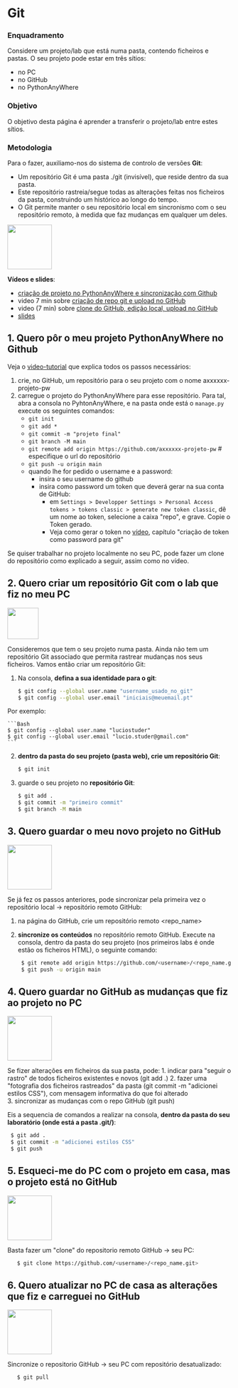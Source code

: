 # Git

### Enquadramento 

Considere um projeto/lab que está numa pasta, contendo ficheiros e pastas. O seu projeto pode estar em três sítios: 
* no PC
* no GitHub 
* no PythonAnyWhere


### Objetivo
O objetivo desta página é aprender a transferir o projeto/lab entre estes sítios. 

### Metodologia

Para o fazer, auxiliamo-nos do sistema de controlo de versões **Git**:
* Um repositório Git é uma pasta ./git (invisível), que reside dentro da sua pasta. 
* Este repositório rastreia/segue todas as alterações feitas nos ficheiros da pasta, construindo um histórico ao longo do tempo. 
* O Git permite manter o seu repositório local em sincronismo com o seu repositório remoto, à medida que faz mudanças em qualquer um deles.

<img src="https://user-images.githubusercontent.com/42048382/221050972-e514079d-a572-43d9-bd39-0b5566321e34.png" width="100px">

**Vídeos e slides**: 
* [criação de projeto no PythonAnyWhere e sincronização com Github](https://educast.fccn.pt/vod/clips/29lxpwwtds/html5.html?locale=pt) 
* video 7 min sobre [criação de repo git e upload no GitHub](https://educast.fccn.pt/vod/clips/1x4q1ux6mv/streaming.html?locale=pt)
* video (7 min) sobre [clone do GitHub, edição local, upload no GitHub](https://educast.fccn.pt/vod/clips/170nrt6pya/streaming.html?locale=pt)
* [slides](https://github.com/ULHT-PW/git/blob/main/Git%20e%20GitHub_simples.pdf)

## 1. Quero pôr o meu projeto PythonAnyWhere no Github

Veja o [video-tutorial](https://educast.fccn.pt/vod/clips/29lxpwwtds/html5.html?locale=pt) que explica todos os passos necessários:

1. crie, no GitHub, um repositório para o seu projeto com o nome axxxxxx-projeto-pw
2. carregue o projeto do PythonAnyWhere para esse repositório. Para tal, abra a consola no PyhtonAnyWhere, e na pasta onde está o `manage.py` execute os seguintes comandos:
   * `git init`
   * `git add *`
   * `git commit -m "projeto final"`
   * `git branch -M main`
   * `git remote add origin https://github.com/axxxxxx-projeto-pw`  # especifique o url do repositório
   * `git push -u origin main`
   * quando lhe for pedido o username e a password:
       * insira o seu username do github
       * insira como password um token que deverá gerar na sua conta de GitHub:
          * em `Settings > Developper Settings > Personal Access tokens > tokens classic > generate new token classic`, dê um nome ao token,  selecione a caixa "repo", e grave. Copie o Token gerado.
          * Veja como gerar o token no [vídeo](https://github.com/ULHT-PW/git/blob/main/README.md), capítulo "criação de token como password para git"

Se quiser trabalhar no projeto localmente no seu PC, pode fazer um clone do repositório como explicado a seguir, assim como no vídeo.

## 2. Quero criar um repositório Git com o lab que fiz no meu PC
<img src="https://user-images.githubusercontent.com/42048382/221045249-00bfaf04-7898-4829-bd67-947ae4f349f3.png" width="70px">

Consideremos que tem o seu projeto numa pasta. Ainda não tem um repositório Git associado que permita rastrear mudanças nos seus ficheiros. Vamos então criar um repositório Git:

1. Na consola, **defina a sua identidade para o git**:
    ```Bash
    $ git config --global user.name "username_usado_no_git"
    $ git config --global user.email "iniciais@meuemail.pt"
    ```
    
Por exemplo:

    ```Bash
    $ git config --global user.name "luciostuder"
    $ git config --global user.email "lucio.studer@gmail.com"
    ```

2. **dentro da pasta do seu projeto (pasta web), crie um repositório Git**:
    ```Bash
    $ git init
    ```

3. guarde o seu projeto no **repositório Git**:
    ```Bash
    $ git add .
    $ git commit -m "primeiro commit"
    $ git branch -M main
    ```


## 3. Quero guardar o meu novo projeto no GitHub
<img src="https://user-images.githubusercontent.com/42048382/221045425-cdfb2233-5338-429d-9fdb-e5c10cc2c172.png" width="100px">

Se já fez os passos anteriores, pode sincronizar pela primeira vez o repositório local &rarr; repositório remoto GitHub:

1. na página do GitHub, crie um repositório remoto <repo_name>

2. **sincronize os conteúdos** no repositório remoto GitHub. Execute na consola, dentro da pasta do seu projeto (nos primeiros labs é onde estão os ficheiros HTML), o seguinte comando:
   ```Bash
    $ git remote add origin https://github.com/<username>/<repo_name.git>
    $ git push -u origin main
   ```   

## 4. Quero guardar no GitHub as mudanças que fiz ao projeto no PC
<img src="https://user-images.githubusercontent.com/42048382/221045425-cdfb2233-5338-429d-9fdb-e5c10cc2c172.png" width="100px">
    
Se fizer alterações em ficheiros da sua pasta, pode: 
    1. indicar para "seguir o rastro" de todos ficheiros existentes e novos (git add .) 
    2. fazer uma "fotografia dos ficheiros rastreados" da pasta (git commit -m "adicionei estilos CSS"), com mensagem informativa do que foi alterado  
    3. sincronizar as mudanças com o repo GitHub (git push)
    
Eis a sequencia de comandos a realizar na consola, **dentro da pasta do seu laboratório (onde está a pasta .git/)**:
   ```Bash
    $ git add .
    $ git commit -m "adicionei estilos CSS"
    $ git push
   ```
        
## 5. Esqueci-me do PC com o projeto em casa, mas o projeto está no GitHub
<img src="https://user-images.githubusercontent.com/42048382/221045530-175d4ee3-0c9c-4513-ab9d-cd2900987236.png" width="100px">

Basta fazer um "clone" do repositorio remoto GitHub &rarr; seu PC:

```Bash
   $ git clone https://github.com/<username>/<repo_name.git>
   ```   
   
## 6. Quero atualizar no PC de casa as alterações que fiz e carreguei no GitHub 
<img src="https://user-images.githubusercontent.com/42048382/221045571-36ea2212-dc4b-491e-bd4c-565969d8324c.png" width="100px">

Sincronize o repositorio GitHub &rarr; seu PC com repositório desatualizado:
```Bash
   $ git pull
   ```
        
